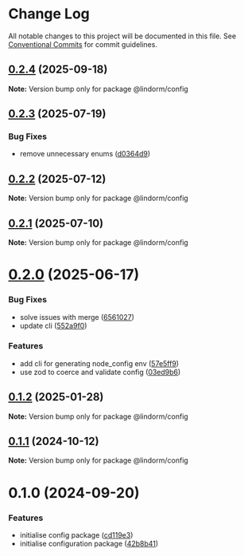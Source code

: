 # Change Log

All notable changes to this project will be documented in this file.
See [Conventional Commits](https://conventionalcommits.org) for commit guidelines.

## [0.2.4](https://github.com/lindorm-io/monorepo/compare/@lindorm/config@0.2.3...@lindorm/config@0.2.4) (2025-09-18)

**Note:** Version bump only for package @lindorm/config

## [0.2.3](https://github.com/lindorm-io/monorepo/compare/@lindorm/config@0.2.2...@lindorm/config@0.2.3) (2025-07-19)

### Bug Fixes

- remove unnecessary enums ([d0364d9](https://github.com/lindorm-io/monorepo/commit/d0364d97ad0dc621a1020d4ddba8d3a87959838d))

## [0.2.2](https://github.com/lindorm-io/monorepo/compare/@lindorm/config@0.2.1...@lindorm/config@0.2.2) (2025-07-12)

**Note:** Version bump only for package @lindorm/config

## [0.2.1](https://github.com/lindorm-io/monorepo/compare/@lindorm/config@0.2.0...@lindorm/config@0.2.1) (2025-07-10)

**Note:** Version bump only for package @lindorm/config

# [0.2.0](https://github.com/lindorm-io/monorepo/compare/@lindorm/config@0.1.2...@lindorm/config@0.2.0) (2025-06-17)

### Bug Fixes

- solve issues with merge ([6561027](https://github.com/lindorm-io/monorepo/commit/6561027172f31f154be84f122a68c1361399abd3))
- update cli ([552a9f0](https://github.com/lindorm-io/monorepo/commit/552a9f0a0839d756d9e856b7a6842aee4e01cac5))

### Features

- add cli for generating node_config env ([57e5ff9](https://github.com/lindorm-io/monorepo/commit/57e5ff9cad0aa655420f6232f23ae526545331b4))
- use zod to coerce and validate config ([03ed9b6](https://github.com/lindorm-io/monorepo/commit/03ed9b65f95bab3168a081c669118b3ed6d45538))

## [0.1.2](https://github.com/lindorm-io/monorepo/compare/@lindorm/config@0.1.1...@lindorm/config@0.1.2) (2025-01-28)

**Note:** Version bump only for package @lindorm/config

## [0.1.1](https://github.com/lindorm-io/monorepo/compare/@lindorm/config@0.1.0...@lindorm/config@0.1.1) (2024-10-12)

**Note:** Version bump only for package @lindorm/config

# 0.1.0 (2024-09-20)

### Features

- initialise config package ([cd119e3](https://github.com/lindorm-io/monorepo/commit/cd119e37df2a5fa9979d21e56e5835864ba0744b))
- initialise configuration package ([42b8b41](https://github.com/lindorm-io/monorepo/commit/42b8b414a6fc2845a79fa89fabd0c0ff89dd3477))
